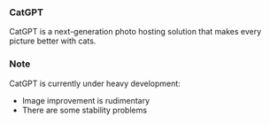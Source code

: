 ### CatGPT

CatGPT is a next-generation photo hosting solution that makes every picture better with cats.

### Note
CatGPT is currently under heavy development:
* Image improvement is rudimentary
* There are some stability problems
